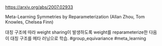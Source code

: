 https://arxiv.org/abs/2007.02933

Meta-Learning Symmetries by Reparameterization (Allan Zhou, Tom Knowles, Chelsea Finn)

대칭 구조에 따라 weight sharing이 발생하도록 weight를 reparameterize한 다음 이 대칭 구조를 메타 러닝으로 학습. #group_equivariance #meta_learning